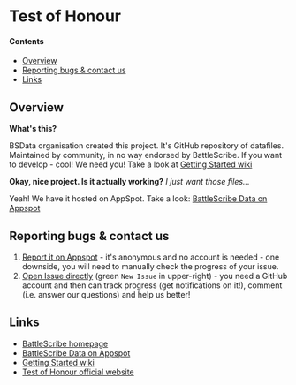 Test of Honour
==============

#### Contents ####

* [Overview][]
* [Reporting bugs & contact us][]
* [Links][]

## Overview ##
[Overview]: #overview

__What's this?__

BSData organisation created this project. It's GitHub repository of datafiles.
Maintained by community, in no way endorsed by BattleScribe. If you want
to develop - cool! We need you! Take a look at [Getting Started wiki][]

__Okay, nice project. Is it actually working?__ _I just want those files..._

Yeah! We have it hosted on AppSpot. Take a look: [BattleScribe Data on Appspot][]


## Reporting bugs & contact us ##
[Reporting bugs & contact us]: #reporting-bugs--contact-us

  1. [Report it on Appspot][] - it's anonymous and no account is needed - one downside, you will need to manually check the progress of your issue.
  2. [Open Issue directly][] (green ```New Issue``` in upper-right) - you need a GitHub account and then can track progress (get notifications on it!), comment (i.e. answer our questions) and help us better!

[Report it on Appspot]: http://battlescribedata.appspot.com/#/repo/wh40k
[Open Issue directly]: https://github.com/BSData/wh40k/issues


## Links ##
[Links]: #links

* [BattleScribe homepage][]
* [BattleScribe Data on Appspot][]
* [Getting Started wiki][]
* [Test of Honour official website][]

[BattleScribe homepage]: http://www.battlescribe.net/
[BattleScribe Data on Appspot]: http://battlescribedata.appspot.com/#/repos
[Getting Started wiki]: https://github.com/BSData/catalogue-development/wiki/Getting-Started#contributing
[Test of Honour official website]: https://store.warlordgames.com/collections/test-of-honour